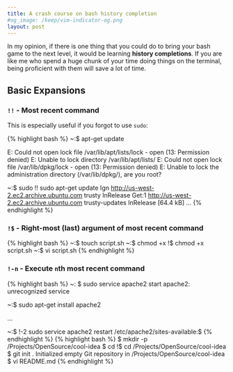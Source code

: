 ```yaml
---
title: A crash course on bash history completion
#og_image: /keep/vim-indicator-og.png
layout: post
---
```


In my opinion, if there is one thing that you could do to bring your bash game to the next level,
it would be learning **history completions**. If you are like me who spend a huge chunk of your time doing things on the terminal, being proficient with them will save a lot of time.

## Basic Expansions

### `!!` - Most recent command

This is especially useful if you forgot to use `sudo`:

{% highlight bash %}
~:$ apt-get update

E: Could not open lock file /var/lib/apt/lists/lock - open (13: Permission denied)
E: Unable to lock directory /var/lib/apt/lists/
E: Could not open lock file /var/lib/dpkg/lock - open (13: Permission denied)
E: Unable to lock the administration directory (/var/lib/dpkg/), are you root?

~:$ sudo !!
sudo apt-get update
Ign http://us-west-2.ec2.archive.ubuntu.com trusty InRelease
Get:1 http://us-west-2.ec2.archive.ubuntu.com trusty-updates InRelease [64.4 kB]
...
{% endhighlight %}

### `!$` - Right-most (last) argument of most recent command

{% highlight bash %}
~:$ touch script.sh
~:$ chmod +x !$
chmod +x script.sh
~:$ vi script.sh
{% endhighlight %}

### `!-n` - Execute `n`th most recent command

{% highlight bash %}
~: $ sudo service apache2 start
apache2: unrecognized service

~:$ sudo apt-get install apache2

...

~:$ !-2
sudo service apache2 restart
/etc/apache2/sites-available:$ 
{% endhighlight %}
{% highlight bash %}
$ mkdir -p /Projects/OpenSource/cool-idea
$ cd !$
cd /Projects/OpenSource/cool-idea
$ git init .
Initialized empty Git repository in /Projects/OpenSource/cool-idea
$ vi README.md
{% endhighlight %}
